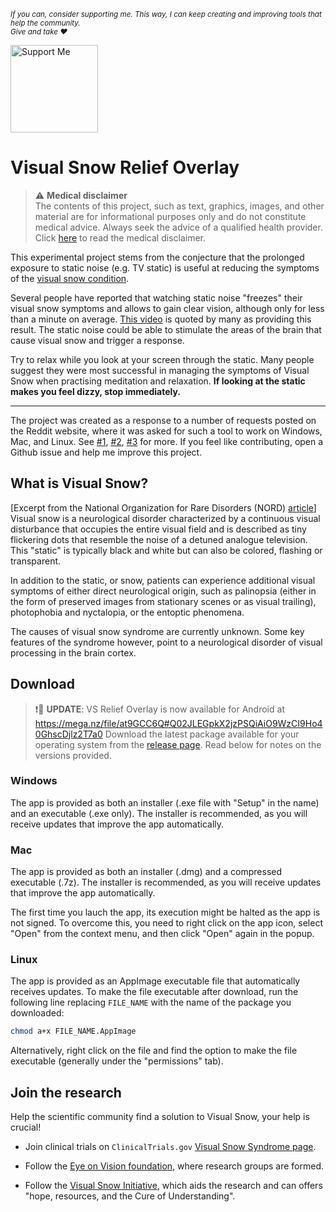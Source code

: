 <sub><em>
If you can, consider supporting me. This way, I can keep creating and improving tools that help the community.  
Give and take :heart:
</em></sub>

<a href="https://ko-fi.com/belvederef" target="_blank">
  <img src="./public/assets/support.png" alt="Support Me" width="140px" >
</a>

# Visual Snow Relief Overlay

> :warning: **Medical disclaimer**  
> The contents of this project, such as text, graphics, images, and other material are for informational purposes only and do not constitute medical advice. Always seek the advice of a qualified health provider. Click [here](./DISCLAIMER.md) to read the medical disclaimer.

This experimental project stems from the conjecture that the prolonged exposure to static noise (e.g. TV static) is useful at reducing the symptoms of the [visual snow condition](https://en.wikipedia.org/wiki/Visual_snow).

Several people have reported that watching static noise "freezes" their visual snow symptoms and allows to gain clear vision, although only for less than a minute on average. [This video](https://www.youtube.com/watch?v=800f9UNiF4Y) is quoted by many as providing this result. The static noise could be able to stimulate the areas of the brain that cause visual snow and trigger a response.

Try to relax while you look at your screen through the static. Many people suggest they were most successful in managing the symptoms of Visual Snow when practising meditation and relaxation. **If looking at the static makes you feel dizzy, stop immediately.**

---

The project was created as a response to a number of requests posted on the Reddit website, where it was asked for such a tool to work on Windows, Mac, and Linux. See [#1](https://www.reddit.com/r/visualsnow/comments/jlwpae/working_on_a_program_that_overlays_your_screen/), [#2](https://www.reddit.com/r/visualsnow/comments/jzgjs0/improved_foss_visual_snow_screen_overlay_for_vs/), [#3](https://www.reddit.com/r/ItalyInformatica/comments/jrprun/fare_due_soldi_e_aiutare_chi_soffre_di_visualsnow/) for more.
If you feel like contributing, open a Github issue and help me improve this project.

<!-- This shared belief is put forward by several people on online forums, for example at https://mvertigo.org/t/how-i-cured-my-palinopsia/15781. -->

## What is Visual Snow?

[Excerpt from the National Organization for Rare Disorders (NORD) [article](https://rarediseases.org/rare-diseases/visual-snow-syndrome/)]  
Visual snow is a neurological disorder characterized by a continuous visual disturbance that occupies the entire visual field and is described as tiny flickering dots that resemble the noise of a detuned analogue television. This "static" is typically black and white but can also be colored, flashing or transparent.

In addition to the static, or snow, patients can experience additional visual symptoms of either direct neurological origin, such as palinopsia (either in the form of preserved images from stationary scenes or as visual trailing), photophobia and nyctalopia, or the entoptic phenomena.

The causes of visual snow syndrome are currently unknown. Some key features of the syndrome however, point to a neurological disorder of visual processing in the brain cortex.

## Download

> ❗📱 **UPDATE**: VS Relief Overlay is now available for Android at https://mega.nz/file/at9GCC6Q#Q02JLEGpkX2jzPSQiAiO9WzCI9Ho40GhscDjlz2T7a0
Download the latest package available for your operating system from the [release page](https://github.com/belvederef/visual-snow-relief-overlay/releases). Read below for notes on the versions provided.

### Windows

The app is provided as both an installer (.exe file with "Setup" in the name) and an executable (.exe only). The installer is recommended, as you will receive updates that improve the app automatically.

### Mac

The app is provided as both an installer (.dmg) and a compressed executable (.7z). The installer is recommended, as you will receive updates that improve the app automatically.

The first time you lauch the app, its execution might be halted as the app is not signed. To overcome this, you need to right click on the app icon, select "Open" from the context menu, and then click "Open" again in the popup.

### Linux

The app is provided as an AppImage executable file that automatically receives updates. To make the file executable after download, run the following line replacing `FILE_NAME` with the name of the package you downloaded:

```bash
chmod a+x FILE_NAME.AppImage
```

Alternatively, right click on the file and find the option to make the file executable (generally under the "permissions" tab).

## Join the research

Help the scientific community find a solution to Visual Snow, your help is crucial!

- Join clinical trials on `ClinicalTrials.gov` [Visual Snow Syndrome page](https://www.clinicaltrials.gov/ct2/results?cond=Visual+Snow+Syndrome&term=&cntry=&state=&city=&dist=).

- Follow the [Eye on Vision foundation](http://www.eyeonvision.org/), where research groups are formed.

- Follow the [Visual Snow Initiative](https://www.visualsnowinitiative.org/), which aids the research and can offers "hope, resources, and the Cure of Understanding".
